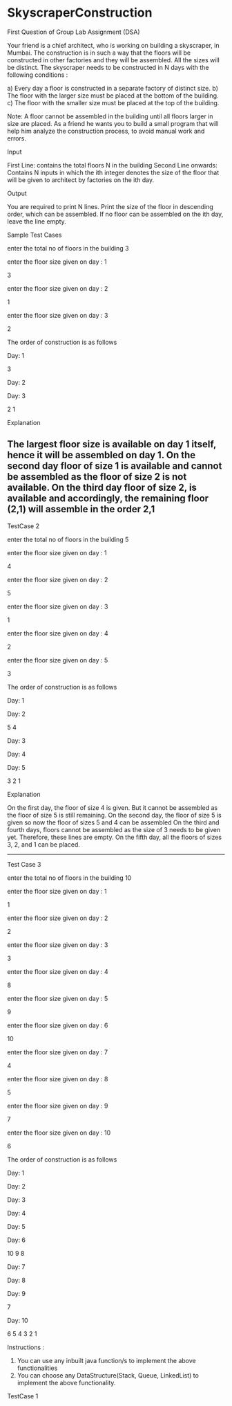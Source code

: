# SkyscraperConstruction
First Question of Group Lab Assignment (DSA)


Your friend is a chief architect, who is working on building a skyscraper, in Mumbai. The construction is in such a way that the floors will be constructed in other factories and they will be assembled. All the sizes will be distinct.
The skyscraper needs to be constructed in N days with the following conditions :

a)	Every day a floor is constructed in a separate factory of distinct size.
b)	The floor with the larger size must be placed at the bottom of the building.
c)	The floor with the smaller size must be placed at the top of the building.

Note: A floor cannot be assembled in the building until all floors larger in size are placed.
As a friend he wants you to build a small program that will help him analyze the construction process, to avoid manual work and errors.

Input

First Line: contains the total floors N in the building
Second Line onwards: Contains N inputs in which the ith integer denotes the size of the floor that will be given to architect by factories on the ith day.

Output

You are required to print N lines. Print the size of the floor in descending order, which can be assembled.
If no floor can be assembled on the ith day, leave the line empty.

Sample Test Cases

enter the total no of floors in the building
3

enter the floor size given on day : 1

3

enter the floor size given on day : 2

1

enter the floor size given on day : 3

2


The order of construction is as follows

Day: 1

3 

Day: 2


Day: 3

2 1 

Explanation

The largest floor size is available on day 1 itself, hence it will be assembled on day 1.
On the second day floor of size 1 is available and cannot be assembled as the floor of size 2 is not available.
On the third day floor of size 2, is available and accordingly, the remaining floor (2,1) will assemble in the order 2,1
--------------------------------------------------------------------------------------------------------------------------

TestCase 2

enter the total no of floors in the building
5

enter the floor size given on day : 1

4

enter the floor size given on day : 2

5

enter the floor size given on day : 3

1

enter the floor size given on day : 4

2

enter the floor size given on day : 5

3


The order of construction is as follows

Day: 1


Day: 2

5 4 

Day: 3


Day: 4


Day: 5

3 2 1 

Explanation

On the first day, the floor of size 4 is given. But it cannot be assembled as the floor of size 5 is still remaining.
On the second day, the floor of size 5 is given so now the floor of sizes 5 and 4 can be assembled
On the third and fourth days, floors cannot be assembled as the size of 3 needs to be given yet. Therefore, these lines are empty. 
On the fifth day, all the floors of sizes 3, 2, and 1 can be placed.

--------------------------------------------------------------------------------------------------------------------------


Test Case 3

enter the total no of floors in the building
10

enter the floor size given on day : 1

1

enter the floor size given on day : 2

2

enter the floor size given on day : 3

3

enter the floor size given on day : 4

8

enter the floor size given on day : 5

9

enter the floor size given on day : 6

10

enter the floor size given on day : 7

4

enter the floor size given on day : 8

5

enter the floor size given on day : 9

7

enter the floor size given on day : 10

6


The order of construction is as follows

Day: 1


Day: 2


Day: 3


Day: 4


Day: 5


Day: 6

10 9 8 

Day: 7


Day: 8


Day: 9

7 

Day: 10

6 5 4 3 2 1

Instructions :

1)	You can use any inbuilt java function/s to implement the above functionalities
2)	You can choose any DataStructure(Stack, Queue, LinkedList) to implement the above functionality.


TestCase 1

